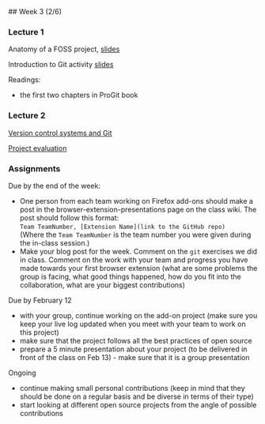 <div class="week">

<div class="week_heading" markdown="1">
## Week 3 (2/6)
</div>

<div class="column_materials"  markdown="1">

### Lecture 1


Anatomy of a FOSS project, [slides](slides/anatomy_project.html)

Introduction to Git activity [slides](slides/git_intro_activity.html)

Readings:
- the first two chapters in ProGit book

### Lecture 2


[Version control systems and Git](slides/version_control_systems.html)

[Project evaluation](slides/project_evaluation.html) 


</div>

<div class="column_assign"  markdown="1">

### Assignments

Due by the end of the week:
- One person from each team working on Firefox add-ons should make a post in the
  browser-extension-presentations page on the class wiki.
  The post should follow this format: <br/>
  `Team TeamNumber, [Extension Name](link to the GitHub repo) ` <br/>
  (Where the `Team TeamNumber` is the team number you were given during the in-class session.)
- Make your blog post for the week. Comment on the `git` exercises we did in class. Comment on 
the work with your team and progress you have made towards your first browser extension (what 
are some problems the group is facing, what good things happened, how do you fit 
into the collaboration, what are your biggest contributions) 

Due by February 12
- with your group, continue working on the add-on project (make sure you keep your live log updated when you meet with your team to work on this project)
- make sure that the project follows all the best practices of open source
- prepare a 5 minute presentation about your project (to be delivered in front of the class on Feb 13) - make sure
    that it is a group presentation

Ongoing
- continue making small personal contributions (keep in mind that they should 
be done on a regular basis and be diverse in terms of their type) 
- start looking at different open source projects from the angle of possible 
contributions 



</div>
</div>
